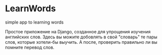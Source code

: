 # LearnWords
simple app to learning words

Простое приложение на Django, созданное для упрощения изучения английских слов. Здесь вы можите добовлять в свой "словарь" те пары слов, которые хотели-бы выучить.
А после, проверить правильно ли вы помните перевод слов.
